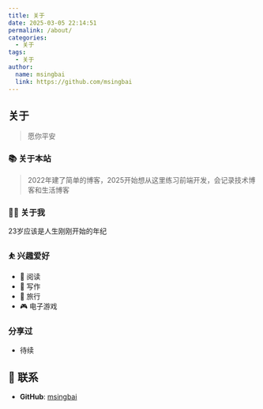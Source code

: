 ```yaml
---
title: 关于
date: 2025-03-05 22:14:51
permalink: /about/
categories:
  - 关于
tags:
  - 关于
author:
  name: msingbai
  link: https://github.com/msingbai
---
```


## 关于

> 愿你平安

<!-- more -->

<InArticleAdsense
    data-ad-client="ca-pub-1725717718088510"
    data-ad-slot="4281148213">
</InArticleAdsense>

### 📚 关于本站

> 2022年建了简单的博客，2025开始想从这里练习前端开发，会记录技术博客和生活博客

<Badge text="摘"/>

### 👨‍💻 关于我

23岁应该是人生刚刚开始的年纪

### ⛹ 兴趣爱好

- 📖 阅读
- 📝 写作
- 🧳 旅行
-  🎮︎ 电子游戏

### 分享过

- 待续

## :email: 联系

- **GitHub**: [msingbai](https://github.com/msingbai)

